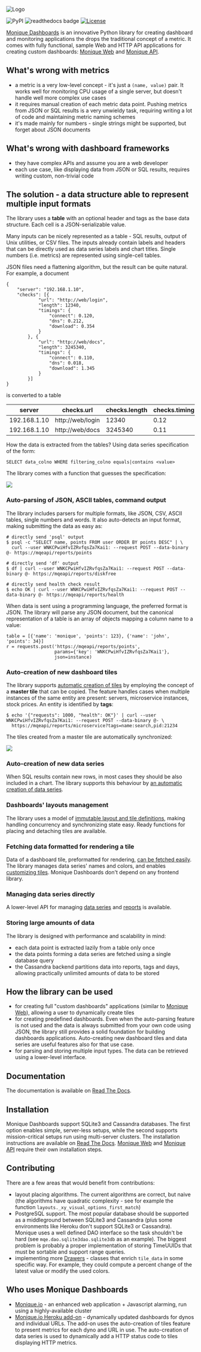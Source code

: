 ![Logo](http://monique-dashboards.readthedocs.io/en/latest/_images/monique-dashboards-logo.png)

![PyPI](https://img.shields.io/pypi/v/monique.svg)
![readthedocs badge](https://readthedocs.org/projects/monique-dashboards/badge/?version=latest)
[![License](https://img.shields.io/badge/License-BSD%202--Clause-orange.svg)](https://opensource.org/licenses/BSD-2-Clause)


[Monique Dashboards](http://monique-dashboards.readthedocs.io/) is an innovative Python library for creating dashboard and monitoring applications the drops the traditional concept of a metric. It comes with fully functional, sample Web and HTTP API applications for creating custom dashboards: [Monique Web](https://github.com/monique-dashboards/monique-web) and [Monique API](https://github.com/monique-dashboards/monique-api).

## What's wrong with metrics

- a metric is a very low-level concept - it's just a `(name, value)` pair. It works well for monitoring CPU usage of a single server, but doesn't handle well more complex use cases
- it requires manual creation of each metric data point. Pushing metrics from JSON or SQL results is a very unwieldy task, requiring writing a lot of code and maintaining metric naming schemes
- it's made mainly for numbers - single strings might be supported, but forget about JSON documents

## What's wrong with dashboard frameworks

- they have complex APIs and assume you are a web developer
- each use case, like displaying data from JSON or SQL results, requires writing custom, non-trivial code

## The solution - a data structure able to represent multiple input formats 

The library uses a **table** with an optional header and tags as the base data structure. Each cell is a JSON-serializable value.

Many inputs can be nicely represented as a table - SQL results, output of Unix utilities, or CSV files. The inputs already contain labels and headers that can be directly used as data series labels and chart titles. Single numbers (i.e. metrics) are represented using single-cell tables.

JSON files need a flattening algorithm, but the result can be quite natural. For example, a document

    {
        "server": "192.168.1.10",
        "checks": [{
                "url": "http://web/login",
                "length": 12340,
                "timings": {
                    "connect": 0.120,
                    "dns": 0.212,
                    "download": 0.354
                }
            }, {
                "url": "http://web/docs",
                "length": 3245340,
                "timings": {
                    "connect": 0.110,
                    "dns": 0.018,
                    "download": 1.345
                }
            }]
    }



is converted to a table

server | checks.url | checks.length | checks.timings.connect | checks.timings.dns | checks.timings.download
-------|------------|---------------|------------------------|--------------------|----
192.168.1.10 | http://web/login | 12340 | 0.12 | 0.212 | 0.354
192.168.1.10 | http://web/docs | 3245340 | 0.11 | 0.018 | 1.345


How the data is extracted from the tables? Using data series specification of the form:

    SELECT data_colno WHERE filtering_colno equals|contains <value>

The library comes with a function that guesses the specification:

![](https://vhex.net/public/ss_guessing.gif)


### Auto-parsing of JSON, ASCII tables, command output

The library includes parsers for multiple formats, like JSON, CSV, ASCII tables, single numbers and words. It also auto-detects an input format, making submitting the data as easy as:

    # directly send 'psql' output
    $ psql -c "SELECT name, points FROM user ORDER BY points DESC" | \
      curl --user WNKCPwiHfvIZRvfqsZa7Kai1: --request POST --data-binary @- https://mqeapi/reports/points

    # directly send 'df' output
    $ df | curl --user WNKCPwiHfvIZRvfqsZa7Kai1: --request POST --data-binary @- https://mqeapi/reports/diskfree
    
    # directly send health check result
    $ echo OK | curl --user WNKCPwiHfvIZRvfqsZa7Kai1: --request POST --data-binary @- https://mqeapi/reports/health

When data is sent using a programming language, the preferred format is JSON. The library will parse any JSON document, but the canonical representation of a table is an array of objects mapping a column name to a value:

    table = [{'name': 'monique', 'points': 123}, {'name': 'john', 'points': 34}]
    r = requests.post('https://mqeapi/reports/points',
                      params={'key': 'WNKCPwiHfvIZRvfqsZa7Kai1'},
                      json=instance)


### Auto-creation of new dashboard tiles

The library supports [automatic creation of tiles](http://monique-dashboards.readthedocs.io/en/latest/tpcreator.html) by employing the concept of a **master tile** that can be copied. The feature handles cases when multiple instances of the same entity are present: servers, microservice instances, stock prices. An entity is identified by **tags**:

    $ echo '{"requests": 1000, "health": OK"}' | curl --user WNKCPwiHfvIZRvfqsZa7Kai1: --request POST --data-binary @- \
      https://mqeapi/reports/microservice?tags=name:search,pid:21234

The tiles created from a master tile are automatically synchronized:

![](https://vhex.net/public/master-resizing.gif)

### Auto-creation of new data series

When SQL results contain new rows, in most cases they should be also included in a chart. The library supports this behaviour by [an automatic creation of data series](http://monique-dashboards.readthedocs.io/en/latest/sscreator.html).

### Dashboards' layouts management

The library uses a model of [immutable layout and tile definitions](http://monique-dashboards.readthedocs.io/en/latest/layouts.html), making handling concurrency and synchronizing state easy. Ready functions for placing and detaching tiles are available.

### Fetching data formatted for rendering a tile

Data of a dashboard tile, preformatted for rendering, [can be fetched easily](http://monique-dashboards.readthedocs.io/en/latest/tutorial.html#tutorial-tile-data). The library manages data series' names and colors, and enables [customizing tiles](http://monique-dashboards.readthedocs.io/en/latest/tilewidgets.html#formatting-tile-data-tilewidgets-and-drawers). Monique Dashboards don't depend on any frontend library.

### Managing data series directly

A lower-level API for managing [data series](http://monique-dashboards.readthedocs.io/en/latest/dataseries.html#a-lower-level-interface-to-data-series) and [reports](http://monique-dashboards.readthedocs.io/en/latest/reports.html) is available.

### Storing large amounts of data

The library is designed with performance and scalability in mind:
- each data point is extracted lazily from a table only once
- the data points forming a data series are fetched using a single database query
- the Cassandra backend partitions data into reports, tags and days, allowing practically unlimited amounts of data to be stored


## How the library can be used

- for creating full "custom dashboards" applications (similar to [Monique Web](https://github.com/monique-dashboards/monique-web)), allowing a user to dynamically create tiles
- for creating predefined dashboards. Even when the auto-parsing feature is not used and the data is always submitted from your own code using JSON, the library still provides a solid foundation for building dashboards applications. Auto-creating new dashboard tiles and data series are useful features also for that use case.
- for parsing and storing multiple input types. The data can be retrieved using a lower-level interface.


## Documentation

The documentation is available on [Read The Docs](http://monique-dashboards.readthedocs.io).


## Installation

Monique Dashboards support SQLite3 and Cassandra databases. The first option enables simple, server-less setups, while the second supports mission-critical setups run using multi-server clusters. The installation instructions are available on [Read The Docs](http://monique-dashboards.readthedocs.io/en/latest/installation.html#a-lower-level-interface-to-data-series). [Monique Web](https://github.com/monique-dashboards/monique-web) and [Monique API](https://github.com/monique-dashboards/monique-api) require their own installation steps.

## Contributing

There are a few areas that would benefit from contributions:

- layout placing algorithms. The current algorithms are correct, but naive (the algorithms have quadratic complexity - see for example the function `layouts._xy_visual_options_first_match`)
- PostgreSQL support. The most popular database should be supported as a middleground between SQLite3 and Cassandra (plus some environments like Heroku don't support SQLite3 or Cassandra). Monique uses a well defined DAO interface so the task shouldn't be hard (see `mqe.dao.sqlite3dao.sqlite3db` as an example). The biggest problem is probably a proper implementation of storing TimeUUIDs that must be sortable and support range queries.
- implementing more [Drawers](http://monique-dashboards.readthedocs.io/en/latest/tilewidgets.html#creating-custom-tilewidgets-and-drawers) - classes that enrich `tile_data` in some specific way. For example, they could compute a percent change of the latest value or modify the used colors.

## Who uses Monique Dashboards

* [Monique.io](https://monique.io) - an enhanced web application + Javascript alarming, run using a highly-available cluster
* [Monique.io Heroku add-on](https://elements.heroku.com/addons/moniqueio) - dynamically updated dashboards for dynos and individual URLs. The add-on uses the auto-creation of tiles feature to present metrics for each dyno and URL in use. The auto-creation of data series is used to dynamically add a HTTP status code to tiles displaying HTTP metrics.


